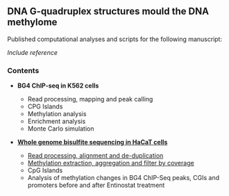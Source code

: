 
## DNA G-quadruplex structures mould the DNA methylome

Published computational analyses and scripts for the following manuscript:

*Include reference*

### Contents

- **BG4 ChIP-seq in K562 cells**
  - Read processing, mapping and peak calling
  - CPG Islands
  - Methylation analysis
  - Enrichment analysis
  - Monte Carlo simulation
  
- [**Whole genome bisulfite sequencing in HaCaT cells**](wgbs_hacat.md)
  - [Read processing, alignment and de-duplication](wgbs_hacat.md#read-processing-alignment-and-de-duplication)
  - [Methylation extraction, aggregation and filter by coverage](wgbs_hacat.md#methylation-extraction-aggregation-and-filter-by-coverage)
  - CpG Islands
  - Analysis of methylation changes in BG4 ChIP-Seq peaks, CGIs and promoters before and after Entinostat treatment 
  
